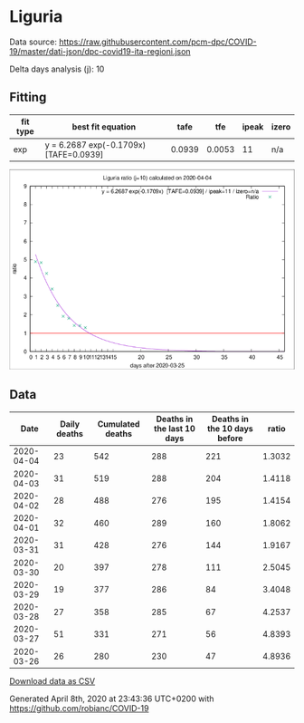 # Liguria

Data source: https://raw.githubusercontent.com/pcm-dpc/COVID-19/master/dati-json/dpc-covid19-ita-regioni.json

Delta days analysis (j): 10

## Fitting 
|fit type|best fit equation|tafe|tfe|ipeak|izero|
|-------|-----|--------|------|---|---|
|exp|y = 6.2687 exp(-0.1709x)  [TAFE=0.0939]|0.0939|0.0053|11|n/a|

![Plot](COVID-19_liguria_j10_2020-04-04.png)

## Data
|Date|Daily deaths|Cumulated deaths|Deaths in the last 10 days|Deaths in the 10 days before|ratio|
|----|----------|-----------|-------|--------------------|-----|
|2020-04-04|23|542|288|221|1.3032|
|2020-04-03|31|519|288|204|1.4118|
|2020-04-02|28|488|276|195|1.4154|
|2020-04-01|32|460|289|160|1.8062|
|2020-03-31|31|428|276|144|1.9167|
|2020-03-30|20|397|278|111|2.5045|
|2020-03-29|19|377|286|84|3.4048|
|2020-03-28|27|358|285|67|4.2537|
|2020-03-27|51|331|271|56|4.8393|
|2020-03-26|26|280|230|47|4.8936|

[Download data as CSV](COVID-19_liguria_j10_2020-04-04.csv)

Generated April 8th, 2020 at 23:43:36 UTC+0200 with https://github.com/robianc/COVID-19

